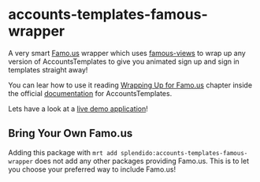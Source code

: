 accounts-templates-famous-wrapper
=================================

A very smart [Famo.us](http://famo.us) wrapper which uses [famous-views](https://atmospherejs.com/gadicohen/famous-views) to wrap up any version of AccountsTemplates to give you animated sign up and sign in templates straight away!

You can lear how to use it reading [Wrapping Up for Famo.us](https://github.com/splendido/accounts-templates-core#wrapping-up-for-famo.us) chapter inside the official [documentation](https://github.com/splendido/accounts-templates-core) for AccountsTemplates.

Lets have a look at a [live demo application](http://accounts-templates-famous-wrapper.meteor.com)!


## Bring Your Own Famo.us

Adding this package with `mrt add splendido:accounts-templates-famous-wrapper` does not add any other packages providing Famo.us. This is to let you choose your preferred way to include Famo.us!